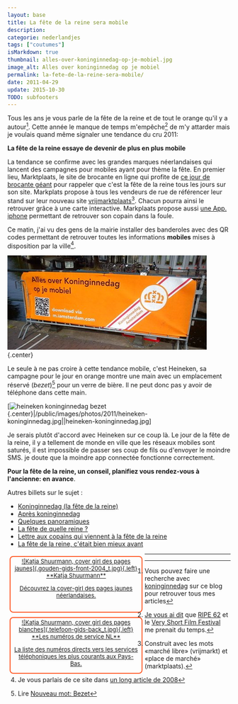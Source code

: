 ```yaml
---
layout: base
title: La fête de la reine sera mobile
description: 
categorie: nederlandjes
tags: ["coutumes"]
isMarkdown: true
thumbnail: alles-over-koninginnedag-op-je-mobiel.jpg
image_alt: Alles over koninginnedag op je mobiel
permalink: la-fete-de-la-reine-sera-mobile/
date: 2011-04-29
update: 2015-10-30
TODO: subfooters
---
```




Tous les ans je vous parle de la fête de la reine et de tout le orange qu'il y a autour[^1]. Cette année le manque de temps m'empêche[^2] de m'y attarder mais je voulais quand même signaler une tendance du cru 2011:

**La fête de la reine essaye de devenir de plus en plus mobile**

La tendance se confirme avec les grandes marques néerlandaises qui lancent des campagnes pour mobiles ayant pour thème la fête. En premier lieu, Marktplaats, le site de brocante en ligne qui profite de [ce jour de brocante géant](/nouveau-mot-bezet) pour rappeler que c'est la fête de la reine tous les jours sur son site. Markplats propose à tous les vendeurs de rue de référencer leur stand sur leur nouveau site [vrijmarktplaats](http://www.vrijmarktplaats.nl/)[^3]. Chacun pourra ainsi le retrouver grâce à une carte interactive. Markplaats propose aussi [une App. iphone](http://itunes.apple.com/nl/app/oranjeplaats/id432590730?mt=8) permettant de retrouver son copain dans la foule.

Ce matin, j'ai vu des gens de la mairie installer des banderoles avec des QR codes permettant de retrouver toutes les informations **mobiles** mises à disposition par la ville[^4].

![Alles over koninginnedag op je mobiel](alles-over-koninginnedag-op-je-mobiel.jpg){.center}

Le seule à ne pas croire à cette tendance mobile, c'est Heineken, sa campagne pour le jour en orange montre une main avec un emplacement réservé (*bezet*)[^5] pour un verre de bière. Il ne peut donc pas y avoir de téléphone dans cette main.

[![heineken koninginnedag bezet](.heineken-koninginnedag_m.jpg){.center}|/public/images/photos/2011/heineken-koninginnedag.jpg||heineken-koninginnedag.jpg]

Je serais plutôt d'accord avec Heineken sur ce coup là. Le jour de la fête de la reine, il y a tellement de monde en ville que les réseaux mobiles sont saturés, il est impossible de passer ses coup de fils ou d'envoyer le moindre SMS. je doute que la moindre app connectée fonctionne correctement.

**Pour la fête de la reine, un conseil, planifiez vous rendez-vous à l'ancienne: en avance**.

Autres billets sur le sujet :
* [Koninginnedag (la fête de la reine)](/koninginnedag)
* [Après koninginnedag](/apres-koninginnedag)
* [Quelques panoramiques](/pas-de-fete-du-travail)
* [La fête de quelle reine ?](/la-fete-de-quelle-reine)
* [Lettre aux copains qui viennent à la fête de la reine](/lettre-aux-copains-qui-viennent-a-la-fete-de-la-reine)
* [La fête de la reine, c'était bien mieux avant](/fete-dela-reine-bien-mieux-avant)


<!-- HTML -->
<div style="border:2px solid #FF5521; border-radius:8px; text-align:center; font-size:small; padding:2px 8px; margin:5px; width:280px; float:left; height:120px;">
<a href="/Katja-Shuurmann-cover-girl-pages-jaunes" title="Katja Shuurmann, la cover girl de Gouden Gids">
<!-- / HTML -->
![Katja Shuurmann, cover girl des pages jaunes](.gouden-gids-front-2004_t.jpg){.left}
**Katja Shuurmann**  
  
Découvrez la cover-girl des pages jaunes néerlandaises.
<!-- HTML -->
</a></div>
<!-- / HTML -->

<!-- HTML -->
<div style="border:2px solid #FF5521; border-radius:8px; text-align:center; font-size:small; padding:2px 8px; margin:5px; width:280px; float:left; height:120px;">
<a href="/les-numeros-utiles" title="Les numéros de services au tarif normal">
<!-- / HTML -->
![Katja Shuurmann, cover girl des pages blanches](.telefoon-gids-back_t.jpg){.left}
**Les numéros de service NL**  
  
La liste des numéros directs vers les services téléphoniques les plus courants aux Pays-Bas.
<!-- HTML -->
</a></div>
<!-- / HTML -->
---
[^1]: Vous pouvez faire une recherche avec [koninginnedag](/koninginnedag) sur ce blog pour retrouver tous mes articles
[^2]: [Je vous ai dit](/deux-nouveaux-sites-web) que [RIPE 62](http://ripe62.ripe.net/) et le [Very Short Film Festival](http://veryshort.nl/) me prenait du temps.
[^3]: Construit avec les mots «marché libre» (vrijmarkt) et «place de marché» (marktplaats).
[^4]: Je vous parlais de ce site dans [un long article de 2008](/fete-de-la-reine)
[^5]: Lire [Nouveau mot: Bezet](/nouveau-mot-bezet)